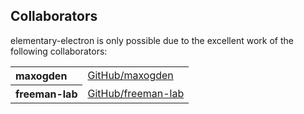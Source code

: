 ## Collaborators

elementary-electron is only possible due to the excellent work of the following collaborators:

<table><tbody><tr><th align="left">maxogden</th><td><a href="https://github.com/maxogden">GitHub/maxogden</a></td></tr>
<tr><th align="left">freeman-lab</th><td><a href="https://github.com/freeman-lab">GitHub/freeman-lab</a></td></tr>
</tbody></table>